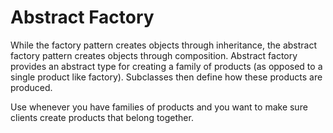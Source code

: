 # Abstract Factory

While the factory pattern creates objects through inheritance, the abstract factory pattern creates objects through composition. Abstract factory provides an abstract type for creating a family of products (as opposed to a single product like factory). Subclasses then define how these products are produced.

Use whenever you have families of products and you want to make sure clients create products that belong together. 
